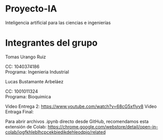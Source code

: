 # Proyecto-IA
Inteligencia artificial para las ciencias e ingenierías

# Integrantes del grupo

Tomas Urango Ruiz

CC: 1040374186   
Programa: Ingenieria Industrial

Lucas Bustamante Arbeláez

CC: 1001011324   
Programa: Bioquimica

Video Entrega 2: https://www.youtube.com/watch?v=68cG5xfIyv8 Video Entraga Final:

Para abrir archivos .ipynb directo desde GitHub, recomendamos esta extensión de Colab: https://chrome.google.com/webstore/detail/open-in-colab/iogfkhleblhcpcekbiedikdehleodpjo/related
